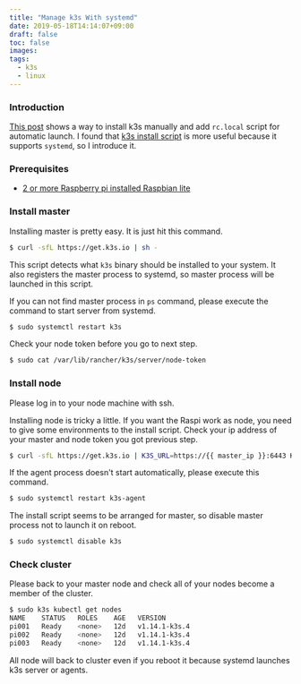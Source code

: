 ```yaml
---
title: "Manage k3s With systemd"
date: 2019-05-18T14:14:07+09:00
draft: false
toc: false
images:
tags:
  - k3s
  - linux
---
```


### Introduction

[This post](https://yoshwata-blog.netlify.com/posts/create-k3s-cluster/) shows a way to install k3s manually and add `rc.local` script for automatic launch. I found that [k3s install script](https://github.com/rancher/k3s/blob/master/install.sh) is more useful because it supports `systemd`, so I introduce it.

### Prerequisites
- [2 or more Raspberry pi installed Raspbian lite](https://yoshwata-blog.netlify.com/posts/write-raspbian-lite/)

### Install master

Installing master is pretty easy. It is just hit this command.
```bash
$ curl -sfL https://get.k3s.io | sh -
```
This script detects what `k3s` binary should be installed to your system. It also registers the master process to systemd, so master process will be launched in this script.

If you can not find master process in `ps` command, please execute the command to start server from systemd.
```bash
$ sudo systemctl restart k3s
```

Check your node token before you go to next step.
```bash
$ sudo cat /var/lib/rancher/k3s/server/node-token
```

### Install node

Please log in to your node machine with ssh.

Installing node is tricky a little. If you want the Raspi work as node, you need to give some environments to the install script.
Check your ip address of your master and node token you got previous step.
```bash
$ curl -sfL https://get.k3s.io | K3S_URL=https://{{ master_ip }}:6443 K3S_TOKEN={{ token }} sh -
```

If the agent process doesn't start automatically, please execute this command.
```bash
$ sudo systemctl restart k3s-agent
```

The install script seems to be arranged for master, so disable master process not to launch it on reboot.
```bash
$ sudo systemctl disable k3s
```

### Check cluster

Please back to your master node and check all of your nodes become a member of the cluster.
```bash
$ sudo k3s kubectl get nodes
NAME    STATUS   ROLES    AGE   VERSION
pi001   Ready    <none>   12d   v1.14.1-k3s.4
pi002   Ready    <none>   12d   v1.14.1-k3s.4
pi003   Ready    <none>   12d   v1.14.1-k3s.4
```

All node will back to cluster even if you reboot it because systemd launches k3s server or agents.

